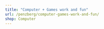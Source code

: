 ```yaml
---
title: "Computer + Games work and fun"
url: /penzberg/computer-games-work-and-fun/
shop: Computer
---
```

